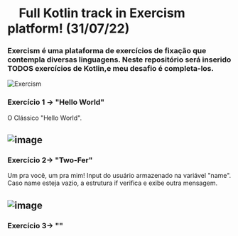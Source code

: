 <h1> ㅤFull Kotlin track in Exercism platform! (31/07/22)</h3>
<h3>Exercism é uma plataforma de exercícios de fixação que contempla diversas linguagens.
Neste repositório será inserido TODOS exercícios de Kotlin,e meu desafio é completa-los.</h3>

  
  ![Exercism](https://user-images.githubusercontent.com/101603957/182032662-eba6e01e-e4d6-4f41-8b04-d6ac993467a7.png)
  
  <h3>Exercício 1 -> "Hello World"</h3>
  O Clássico "Hello World".
  
  ![image](https://user-images.githubusercontent.com/101603957/182040292-7a598d3b-5c93-4504-ba3a-9d8c7d0c73ed.png)
  ----------------------------------------------------------------------------------------------------------------
<h3> Exercício 2-> "Two-Fer"</h3>
 Um pra você, um pra mim!
 Input do usuário armazenado na variável "name". Caso name esteja vazio, a estrutura if verifica
 e exibe outra mensagem.
 
 ![image](https://user-images.githubusercontent.com/101603957/182040443-f7970377-3688-4294-a4d1-c845471b12b1.png)
 -----------------------------------------------------------------------------------------------------------------
 <h3> Exercício 3-> "" </h3>
